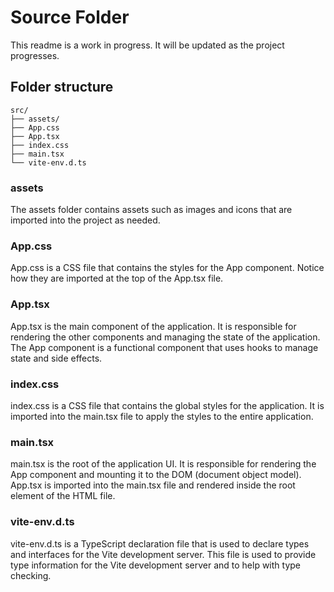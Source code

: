 # Source Folder
This readme is a work in progress. It will be updated as the project progresses.

## Folder structure
```text
src/
├── assets/
├── App.css
├── App.tsx
├── index.css
├── main.tsx
└── vite-env.d.ts
```

### assets
The assets folder contains assets such as images and icons that are imported into the project as needed.

### App.css
App.css is a CSS file that contains the styles for the App component. Notice how they are imported at the top of the App.tsx file. 

### App.tsx
App.tsx is the main component of the application. It is responsible for rendering the other components and managing the state of the application. The App component is a functional component that uses hooks to manage state and side effects.

### index.css
index.css is a CSS file that contains the global styles for the application. It is imported into the main.tsx file to apply the styles to the entire application.

### main.tsx
main.tsx is the root of the application UI. It is responsible for rendering the App component and mounting it to the DOM (document object model). App.tsx is imported into the main.tsx file and rendered inside the root element of the HTML file.

### vite-env.d.ts
vite-env.d.ts is a TypeScript declaration file that is used to declare types and interfaces for the Vite development server. This file is used to provide type information for the Vite development server and to help with type checking.
